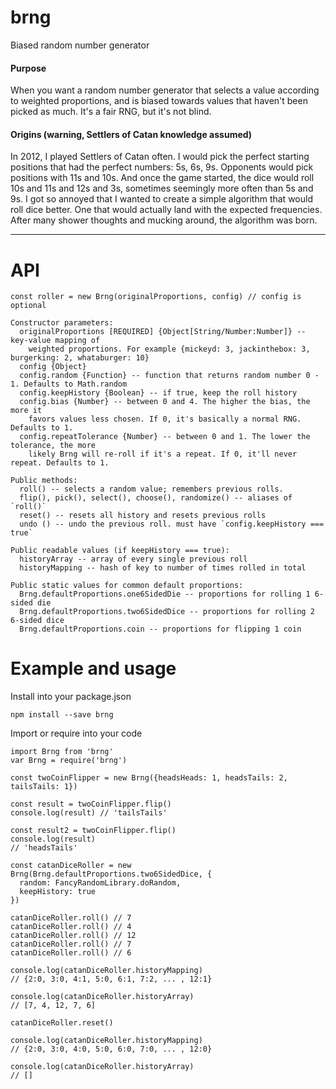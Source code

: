 # brng
Biased random number generator

#### Purpose
When you want a random number generator that selects a value
according to weighted proportions, and is biased towards values
that haven't been picked as much.
It's a fair RNG, but it's not blind.

#### Origins (warning, Settlers of Catan knowledge assumed)
In 2012, I played Settlers of Catan often. I would pick the perfect starting positions
that had the perfect numbers: 5s, 6s, 9s. Opponents would pick positions with 11s and 10s.
And once the game started, the dice would roll 10s and 11s and 12s and 3s, sometimes seemingly more
often than 5s and 9s. I got so annoyed that I wanted to create a simple algorithm that would
roll dice better. One that would actually land with the expected frequencies. After many shower
thoughts and mucking around, the algorithm was born.

---

# API
```
const roller = new Brng(originalProportions, config) // config is optional

Constructor parameters:
  originalProportions [REQUIRED] {Object[String/Number:Number]} -- key-value mapping of
    weighted proportions. For example {mickeyd: 3, jackinthebox: 3, burgerking: 2, whataburger: 10}
  config {Object}
  config.random {Function} -- function that returns random number 0 - 1. Defaults to Math.random
  config.keepHistory {Boolean} -- if true, keep the roll history
  config.bias {Number} -- between 0 and 4. The higher the bias, the more it
    favors values less chosen. If 0, it's basically a normal RNG. Defaults to 1.
  config.repeatTolerance {Number} -- between 0 and 1. The lower the tolerance, the more
    likely Brng will re-roll if it's a repeat. If 0, it'll never repeat. Defaults to 1.

Public methods:
  roll() -- selects a random value; remembers previous rolls.
  flip(), pick(), select(), choose(), randomize() -- aliases of `roll()`
  reset() -- resets all history and resets previous rolls
  undo () -- undo the previous roll. must have `config.keepHistory === true`

Public readable values (if keepHistory === true):
  historyArray -- array of every single previous roll
  historyMapping -- hash of key to number of times rolled in total

Public static values for common default proportions:
  Brng.defaultProportions.one6SidedDie -- proportions for rolling 1 6-sided die
  Brng.defaultProportions.two6SidedDice -- proportions for rolling 2 6-sided dice
  Brng.defaultProportions.coin -- proportions for flipping 1 coin
```


# Example and usage

Install into your package.json
```
npm install --save brng
```

Import or require into your code
```
import Brng from 'brng'
var Brng = require('brng')
```

```
const twoCoinFlipper = new Brng({headsHeads: 1, headsTails: 2, tailsTails: 1})

const result = twoCoinFlipper.flip()
console.log(result) // 'tailsTails'

const result2 = twoCoinFlipper.flip()
console.log(result)
// 'headsTails'
```

```
const catanDiceRoller = new Brng(Brng.defaultProportions.two6SidedDice, {
  random: FancyRandomLibrary.doRandom,
  keepHistory: true
})

catanDiceRoller.roll() // 7
catanDiceRoller.roll() // 4
catanDiceRoller.roll() // 12
catanDiceRoller.roll() // 7
catanDiceRoller.roll() // 6

console.log(catanDiceRoller.historyMapping)
// {2:0, 3:0, 4:1, 5:0, 6:1, 7:2, ... , 12:1}

console.log(catanDiceRoller.historyArray)
// [7, 4, 12, 7, 6]

catanDiceRoller.reset()

console.log(catanDiceRoller.historyMapping)
// {2:0, 3:0, 4:0, 5:0, 6:0, 7:0, ... , 12:0}

console.log(catanDiceRoller.historyArray)
// []
```

